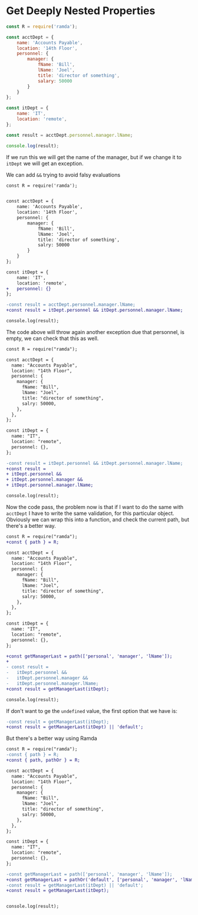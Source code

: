 # Get Deeply Nested Properties

```js
const R = require('ramda');

const acctDept = {
    name: 'Accounts Payable',
    location: '14th Floor',
    personnel: {
        manager: {
            fName: 'Bill',
            lName: 'Joel',
            title: 'director of something',
            salary: 50000
        }
    }
};

const itDept = {
    name: 'IT',
    location: 'remote',
};

const result = acctDept.personnel.manager.lName;

console.log(result);
```

If we run this we will get the name of the manager, but if we change it to `itDept` we will get an exception. 

We can add `&&` trying to avoid falsy evaluations

```diff
const R = require('ramda');


const acctDept = {
    name: 'Accounts Payable',
    location: '14th Floor',
    personnel: {
        manager: {
            fName: 'Bill',
            lName: 'Joel',
            title: 'director of something',
            salry: 50000
        }
    }
};

const itDept = {
    name: 'IT',
    location: 'remote',
+   personnel: {}
};

-const result = acctDept.personnel.manager.lName;
+const result = itDept.personnel && itDept.personnel.manager.lName;

console.log(result);
```

The code above will throw again another exception due that personnel, is empty, we can check that this as well.

```diff
const R = require("ramda");

const acctDept = {
  name: "Accounts Payable",
  location: "14th Floor",
  personnel: {
    manager: {
      fName: "Bill",
      lName: "Joel",
      title: "director of something",
      salry: 50000,
    },
  },
};

const itDept = {
  name: "IT",
  location: "remote",
  personnel: {},
};

-const result = itDept.personnel && itDept.personnel.manager.lName;
+const result =
+ itDept.personnel &&
+ itDept.personnel.manager &&
+ itDept.personnel.manager.lName;

console.log(result);

```

Now the code pass, the problem now is that if I want to do the same with `acctDept` I have to write the same validation, for this particular object. Obviously we can wrap this into a function, and check the current path, but there's a better way.

```diff
const R = require("ramda");
+const { path } = R;

const acctDept = {
  name: "Accounts Payable",
  location: "14th Floor",
  personnel: {
    manager: {
      fName: "Bill",
      lName: "Joel",
      title: "director of something",
      salry: 50000,
    },
  },
};

const itDept = {
  name: "IT",
  location: "remote",
  personnel: {},
};

+const getManagerLast = path(['personal', 'manager', 'lName']);
+
- const result =
-   itDept.personnel &&
-   itDept.personnel.manager &&
-   itDept.personnel.manager.lName;
+const result = getManagerLast(itDept);

console.log(result);

```

If don't want to ge the `undefined` value, the first option that we have is:

```diff
-const result = getManagerLast(itDept);
+const result = getManagerLast(itDept) || 'default';
```

But there's a better way using Ramda

```diff
const R = require("ramda");
-const { path } = R;
+const { path, pathOr } = R;

const acctDept = {
  name: "Accounts Payable",
  location: "14th Floor",
  personnel: {
    manager: {
      fName: "Bill",
      lName: "Joel",
      title: "director of something",
      salry: 50000,
    },
  },
};

const itDept = {
  name: "IT",
  location: "remote",
  personnel: {},
};

-const getManagerLast = path(['personal', 'manager', 'lName']);
+const getManagerLast = pathOr('default', ['personal', 'manager', 'lName']);
-const result = getManagerLast(itDept) || 'default';
+const result = getManagerLast(itDept);


console.log(result);

```
